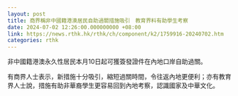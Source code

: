 ```yaml
---
layout: post
title: 商界稱非中國籍港澳居民自助過關措施吸引　教育界料有助學生考察
date: 2024-07-02 12:26:00.000000000 +08:00
link: https://news.rthk.hk/rthk/ch/component/k2/1759916-20240702.htm
categories: rthk
---
```


非中國籍港澳永久性居民本月10日起可獲簽發證件在內地口岸自助過關。

有商界人士表示，新措施十分吸引，縮短過關時間，令往返內地更便利；亦有教育界人士說，措施有助非華裔學生更容易回到內地考察，認識國家及中華文化。
